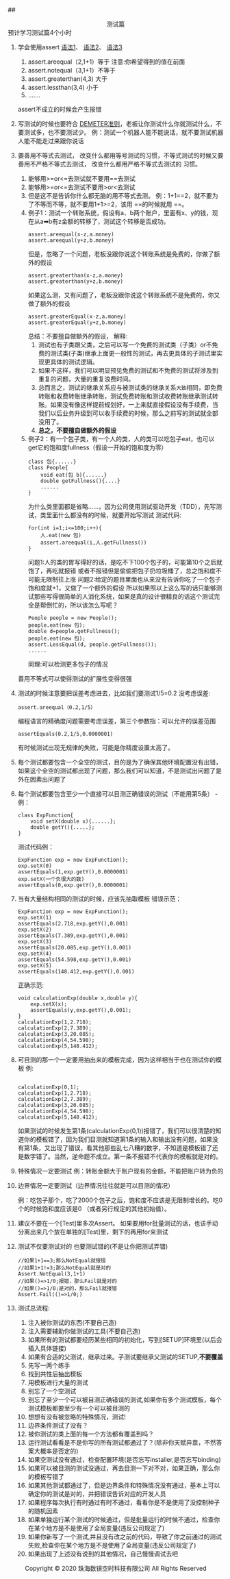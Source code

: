 ##<center>测试篇</center>
预计学习测试篇4个小时
1. 学会使用assert
[语法1](https://blog.csdn.net/qq_29699799/article/details/79947882)、
[语法2](https://blog.csdn.net/weixin_40912883/article/details/78643145)、
[语法3](https://www.cnblogs.com/hahaccy/p/8059585.html)
	1. assert.areequal（2,1+1）等于  注意:你希望得到的值在前面
	2. assert.notequal（3,1+1）不等于
	3. assert.greaterthan(4,3) 大于
	4. assert.lessthan(3,4)    小于
	5. .......

	assert不成立的时候会产生报错
2. 写测试的时候也要符合 [DEMETER准则](https://www.cnblogs.com/zh7791/p/7922960.html)，老板让你测试什么你就测试什么，不要测试多，也不要测试少。
例：测试一个机器人能不能说话，就不要测试机器人能不能走过来跟你说话
3. 要善用不等式去测试， 改变什么都用等号测试的习惯，不等式测试的时候又要善用不严格不等式去测试， 改变什么都用严格不等式去测试的
习惯。
	1. 能够用>=or<=去测试就不要用==去测试
    2. 能够用>=or<=去测试不要用>or<去测试
    3. 但是这不是告诉你什么都无脑的用不等式去测。
    例：1+1==2，就不要为了不等而不等，就不要用1+1>=2，该用 ==的时候就用 ==。
	4. 例子1：测试一个转账系统，假设有a、b两个账户，里面有x、y的钱，现在从a➡b有z金额的转移了，测试这个转移是否成功。
        ```
        assert.areequal(x-z,a.money)
        assert.areequal(y+z,b.money)
        ```
        但是，忽略了一个问题，老板没跟你说这个转账系统是免费的，你做了额外的假设
        ```
        assert.greaterthan(x-z,a.money)
        assert.greaterthan(y+z,b.money)
        ```
        如果这么测，又有问题了，老板没跟你说这个转账系统不是免费的，你又做了额外的假设
        ```
        assert.greaterEqual(x-z,a.money)
        assert.greaterEqual(y+z,b.money)
        ```
        总结：不要擅自做额外的假设，
        解释:
        1. 测试也有子类跟父类，之后可以写一个免费的测试类（子类）or不免费的测试类(子类)继承上面更一般性的测试，再去更具体的子测试里实现更具体的测试逻辑。
        2. 如果不这样，我们可以明显预见免费的测试和不免费的测试将涉及到重复的问题，大量的重复浪费时间。
        3. 总而言之，测试的继承关系应与被测试类的继承关系`大致`相同，即免费转账和收费转账继承转账，测试免费转账和测试收费转账继承测试转账。如果没有像这样提前规划好，一上来就直接假设没有手续费，当我们以后业务升级到可以收手续费的时候，那么之前写的测试就全部没用了。
        4. **总之，不要擅自做额外的假设**
    5. 例子2：有一个包子类，有一个人的类，人的类可以吃包子eat，也可以get它的饱和度fullness（假设一开始的饱和度为零）
        ```
        class 包{......}
        class People{
            void eat(包 b){......}
            double getFullness(){....}
            ......
        }
        ```
        为什么类里面都是省略......，因为公司使用测试驱动开发（TDD），先写测试，类里面什么都没有的时候，就要开始写测试
        测试代码:
        ```
        for(int i=1;i<=100;i++){
            人.eat(new 包)
            assert.areequal(i,人.getFullness())
        }
        ```
        问题1:人的类的胃写得好的话，是吃不下100个包子的，可能第10个之后就饱了，再吃就报错 或者不报错但是偷偷把包子扔垃圾桶了，总之饱和度不可能无限制往上涨
        问题2:给定的题目里面也从来没有告诉你吃了一个包子饱和度就+1，又做了一个额外的假设
        所以如果照以上这么写的话只能够测试那些写得很简单的人消化系统，如果是真的设计很精良的话这个测试完全是帮倒忙的，所以该怎么写呢？
        ```
        People people = new People();
        people.eat(new 包);
        double d=people.getFullness();
        people.eat(new 包);
        assert.LessEqual(d, people.getFullness());
        ......
        ```
        同理:可以检测更多包子的情况
	
    善用不等式可以使得测试的扩展性变得很强

4. 测试的时候注意要把误差考虑进去，比如我们要测试1/5=0.2
	没考虑误差:
    ```
    assert.areequal（0.2,1/5）
    ```
    编程语言的精确度问题需要考虑误差，第三个参数指：可以允许的误差范围
    ```
	assertEquals(0.2,1/5,0.0000001)   
    ```
    有时候测试出现无规律的失败，可能是你精度设置太高了。
5. 每个测试都要包含一个全空的测试，目的是为了确保其他环境配置没有出错，如果这个全空的测试都出现了问题，那么我们可以知道，不是测试出问题了是外在因素出问题了
6. 每个测试都要包含至少一个直接可以目测正确错误的测试（不能用第5条）
-例：
    ```
	class ExpFunction{
		void setX(double x){......};
		double getY(){.....};
	}
    ```
	测试代码例：
    ```
	ExpFunction exp = new ExpFunction();	
	exp.setX(0) 
	assertEquals(1,exp.getY(),0.0000001)
	exp.setX(一个负很大的数)
 	assertEquals(0,exp.getY(),0.0000001)
     ```
7. 当有大量结构相同的测试的时候，应该先抽取模板
	错误示范：
    ```
    ExpFunction exp = new ExpFunction();	
    exp.setX(1) 
    assertEquals(2.718,exp.getY(),0.001)
    exp.setX(2) 
    assertEquals(7.389,exp.getY(),0.001)
    exp.setX(3) 
    assertEquals(20.085,exp.getY(),0.001)
    exp.setX(4) 
    assertEquals(54.598,exp.getY(),0.001)
    exp.setX(5) 
    assertEquals(148.412,exp.getY(),0.001)
    ```
	正确示范:
    ```
    void calculationExp(double x,double y){
        exp.setX(x); 
        assertEquals(y,exp.getY(),0.001);
    }
    calculationExp(1,2.718);
    calculationExp(2,7.389);
    calculationExp(3,20.085);
    calculationExp(4,54.598);
    calculationExp(5,148.412);
    ```
8. 可目测的那一个一定要用抽出来的模板完成，因为这样相当于也在测试你的模板
	例:
    ```
    
    calculationExp(0,1);
    calculationExp(1,2.718);
    calculationExp(2,7.389);
    calculationExp(3,20.085);
    calculationExp(4,54.598);
    calculationExp(5,148.412);
    ```
	如果测试的时候发生第1条(calculationExp(0,1))报错了，我们可以很清楚的知道你的模板错了，因为我们目测就知道第1条的输入和输出没有问题，如果没有第1条，又出现了错误，看其他那些乱七八糟的数字，不知道是模板错了还是数字错了。当然，逆命题不成立。第一条不报错不代表你的模板就是对的。
9. 特殊情况一定要测试
	例：转账金额大于账户现有的金额，不能把账户转为负的
10. 边界情况一定要测试（边界情况往往就是可以目测的情况）

       例：吃包子那个，吃了2000个包子之后，饱和度不应该是无限制增长的。吃0个的时候饱和度应该是0 （或者另行规定的其他初始值）。
11. 建议不要在一个[Test]里多次Assert。 如果要用for批量测试的话，也该手动分离出来几个放在单独的[Test]里，剩下的再用for来测试
12. 测试不仅要测试对的 也要测试错的(不是让你把测试弄错)
    ```
    //如果1+1==3;那么NotEqual就报错
    //如果1+1!=3;那么NotEqual就是对的
    Assert.NotEqual(3,1+1)
    //如果()=>1/0;报错，那么Fail就是对的
    //如果()=>1/0;是对的，那么Fail就报错
    Assert.Fail(()=>1/0;)  
    ```
13. 测试总流程:
    1. 注入被你测试的东西(不要自己造)
    2. 注入需要辅助你做测试的工具(不要自己造)
    3. 如果所有的测试都要经历某些相同的初始化，写到[SETUP]环境里(以后会插入具体链接)
    4. 如果有合适的父测试，继承过来。子测试要继承父测试的SETUP,**不要覆盖**
    5. 先写一两个练手
    6. 找到共性后抽出模板
	7. 用模板进行大量的测试
    8. 别忘了一个空测试	
    9. 别忘了至少一个可以被目测正确错误的测试,如果你有多个测试模板，每个测试模板都要至少有一个可以被目测的
    10. 想想有没有被忽略的特殊情况，测试!
    11. 边界条件测试了没有？
    12. 被你测试的类上面的每一个方法都有覆盖到吗？
    13. 运行测试看看是不是你写的所有测试都通过了？(除非你天赋异禀，不然答案大概率是否定的)
    14. 如果空测试没有通过，检查配置环境(是否忘写installer,是否忘写binding)
    15. 如果可以被目测的测试没通过，再去目测一下对不对，如果正确，那么你的模板写错了
    16. 如果其他测试都通过了，但是边界条件和特殊情况没有通过，基本上可以确定你的测试是对的，并把错误告诉对应的开发人员
    17. 如果程序每次执行有时通过有时不通过，看看你是不是使用了没控制种子的随机因素
    18. 如果单独运行某个测试的时候通过，但是批量运行的时候不通过，检查你在某个地方是不是使用了全局变量(违反公司规定了)
    19. 如果你新写了一个测试,并且没有改之前的代码，导致了你之前通过的测试失败,检查你在某个地方是不是使用了全局变量(违反公司规定了)
    20. 如果出现了上述没有说到的其他情况，自己慢慢调试去吧
<center> Copyright © 2020 珠海数镜空时科技有限公司 All Rights Reserved</center>